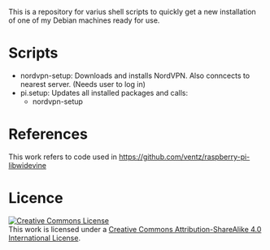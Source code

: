 This is a repository for varius shell scripts to quickly get a new installation of one of my Debian machines ready for use.

# Scripts
- nordvpn-setup: Downloads and installs NordVPN. Also conncects to nearest server. (Needs user to log in)
- pi.setup: Updates all installed packages and calls:
  - nordvpn-setup


# References
This work refers to code used in https://github.com/ventz/raspberry-pi-libwidevine

# Licence
<a rel="license" href="http://creativecommons.org/licenses/by-sa/4.0/"><img alt="Creative Commons License" style="border-width:0" src="https://i.creativecommons.org/l/by-sa/4.0/88x31.png" /></a><br />This work is licensed under a <a rel="license" href="http://creativecommons.org/licenses/by-sa/4.0/">Creative Commons Attribution-ShareAlike 4.0 International License</a>.
